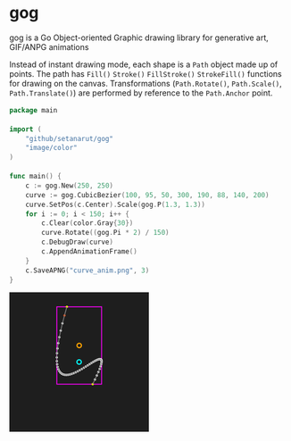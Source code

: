 # gog

gog is a Go Object-oriented Graphic drawing library for generative art, GIF/ANPG animations

Instead of instant drawing mode, each shape is a `Path` object made up of points. The path has `Fill()` `Stroke()` `FillStroke()` `StrokeFill()` functions for drawing on the canvas. Transformations (`Path.Rotate()`, `Path.Scale()`, `Path.Translate()`) are performed by reference to the `Path.Anchor` point.


```Go
package main

import (
	"github/setanarut/gog"
	"image/color"
)

func main() {
	c := gog.New(250, 250)
	curve := gog.CubicBezier(100, 95, 50, 300, 190, 88, 140, 200)
	curve.SetPos(c.Center).Scale(gog.P(1.3, 1.3))
	for i := 0; i < 150; i++ {
		c.Clear(color.Gray{30})
		curve.Rotate((gog.Pi * 2) / 150)
		c.DebugDraw(curve)
		c.AppendAnimationFrame()
	}
	c.SaveAPNG("curve_anim.png", 3)
}
```


![curve](./examples/curve_anim/curve_anim.png)
